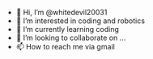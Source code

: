 - 👋 Hi, I’m @whitedevil20031
- 👀 I’m interested in coding and robotics
- 🌱 I’m currently learning coding
- 💞️ I’m looking to collaborate on ...
- 📫 How to reach me via gmail

<!---
whitedevil20031/whitedevil20031 is a ✨ special ✨ repository because its `README.md` (this file) appears on your GitHub profile.
You can click the Preview link to take a look at your changes.
--->
